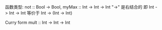 函数类型: not :: Bool -> Bool, myMax :: Int -> Int -> Int
"->" 是右结合的 即 Int -> Int -> Int 等价于 Int -> (Int -> Int)

Curry form
mult :: Int -> Int -> Int
